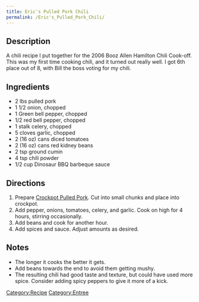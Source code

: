 ```yaml
---
title: Eric's Pulled Pork Chili
permalink: /Eric's_Pulled_Pork_Chili/
---
```


Description
-----------

A chili recipe I put together for the 2006 Booz Allen Hamilton Chili Cook-off. This was my first time cooking chili, and it turned out really well. I got 6th place out of 8, with Bill the boss voting for my chili.

Ingredients
-----------

-   2 lbs pulled pork
-   1 1/2 onion, chopped
-   1 Green bell pepper, chopped
-   1/2 red bell pepper, chopped
-   1 stalk celery, chopped
-   5 cloves garlic, chopped
-   2 (16 oz) cans diced tomatoes
-   2 (16 oz) cans red kidney beans
-   2 tsp ground cumin
-   4 tsp chili powder
-   1/2 cup Dinosaur BBQ barbeque sauce

Directions
----------

1.  Prepare [Crockpot Pulled Pork](/Crockpot_Pulled_Pork "wikilink"). Cut into small chunks and place into crockpot.
2.  Add pepper, onions, tomatoes, celery, and garlic. Cook on high for 4 hours, stirring occasionally.
3.  Add beans and cook for another hour.
4.  Add spices and sauce. Adjust amounts as desired.

Notes
-----

-   The longer it cooks the better it gets.
-   Add beans towards the end to avoid them getting mushy.
-   The resulting chili had good taste and texture, but could have used more spice. Consider adding spicy peppers to give it more of a kick.

[Category:Recipe](/Category:Recipe "wikilink") [Category:Entree](/Category:Entree "wikilink")